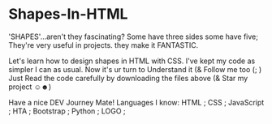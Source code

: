 # Shapes-In-HTML

'SHAPES'...aren't they fascinating?
Some have three sides some have five;
They're very useful in projects. they make it FANTASTIC.

Let's learn how to design shapes in HTML with CSS. I've kept my code as simpler I can as usual. Now it's ur turn to Understand it (& Follow me too (; )
Just Read the code carefully by downloading the files above (& Star my project ☺☻)

Have a nice DEV Journey Mate!
Languages I know: HTML ; CSS ; JavaScript ; HTA ; Bootstrap ; Python ; LOGO ;
